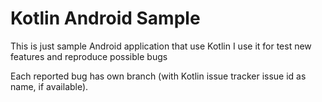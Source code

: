 # Kotlin Android Sample

This is just sample Android application that use Kotlin
I use it for test new features and reproduce possible bugs

Each reported bug has own branch (with Kotlin issue tracker issue id as name, if available).
